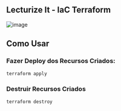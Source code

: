 ## Lecturize It - IaC Terraform

![image](https://github.com/user-attachments/assets/7d9ab6e0-f538-446b-bc64-2b9660213b3a)

## Como Usar

### Fazer Deploy dos Recursos Criados:
```bash
terraform apply
```

### Destruir Recursos Criados
```bash
terraform destroy
```
